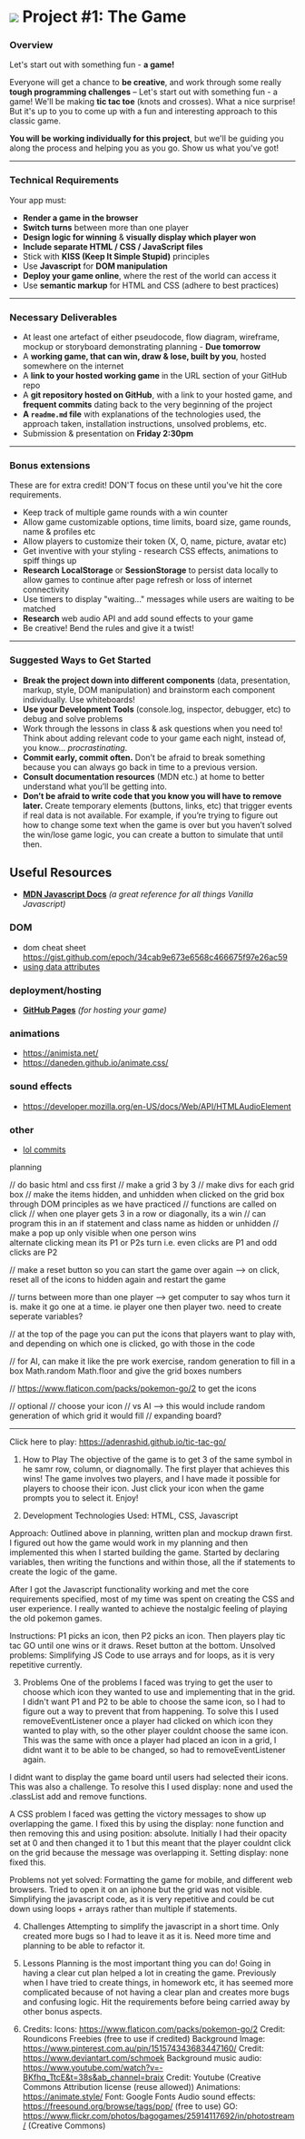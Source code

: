 # ![](https://ga-dash.s3.amazonaws.com/production/assets/logo-9f88ae6c9c3871690e33280fcf557f33.png) Project #1: The Game

### Overview

Let's start out with something fun - **a game!**

Everyone will get a chance to **be creative**, and work through some really **tough programming challenges** – Let's start out with something fun - a game! We'll be making **tic tac toe** (knots and crosses). What a nice surprise! But it's up to you to come up with a fun and interesting approach to this classic game. 

**You will be working individually for this project**, but we'll be guiding you along the process and helping you as you go. Show us what you've got!

---

### Technical Requirements

Your app must:

* **Render a game in the browser**
* **Switch turns** between more than one player
* **Design logic for winning** & **visually display which player won**
* **Include separate HTML / CSS / JavaScript files**
* Stick with **KISS (Keep It Simple Stupid)** principles
* Use **Javascript** for **DOM manipulation**
* **Deploy your game online**, where the rest of the world can access it
* Use **semantic markup** for HTML and CSS (adhere to best practices)

---

### Necessary Deliverables


* At least one artefact of either pseudocode, flow diagram, wireframe, mockup or storyboard demonstrating planning - **Due tomorrow** 
* A **working game, that can win, draw & lose, built by you**, hosted somewhere on the internet
* A **link to your hosted working game** in the URL section of your GitHub repo
* A **git repository hosted on GitHub**, with a link to your hosted game, and **frequent commits** dating back to the very beginning of the project
* **A ``readme.md`` file** with explanations of the technologies used, the approach taken, installation instructions, unsolved problems, etc.
* Submission & presentation on **Friday 2:30pm**

---

### Bonus extensions

These are for extra credit! DON'T focus on these until you've hit the core requirements.

* Keep track of multiple game rounds with a win counter
* Allow game customizable options, time limits, board size, game rounds, name & profiles etc  
* Allow players to customize their token (X, O, name, picture, avatar etc)
* Get inventive with your styling - research CSS effects, animations to spiff things up
* **Research** **LocalStorage** or **SessionStorage** to persist data locally to allow games to continue after page refresh or loss of internet connectivity
* Use timers to display "waiting..." messages while users are waiting to be matched
* **Research** web audio API and add sound effects to your game
* Be creative! Bend the rules and give it a twist!


---

### Suggested Ways to Get Started

* **Break the project down into different components** (data, presentation, markup, style, DOM manipulation) and brainstorm each component individually. Use whiteboards!
* **Use your Development Tools** (console.log, inspector, debugger, etc) to debug and solve problems
* Work through the lessons in class & ask questions when you need to! Think about adding relevant code to your game each night, instead of, you know... _procrastinating_.
* **Commit early, commit often.** Don’t be afraid to break something because you can always go back in time to a previous version.
* **Consult documentation resources** (MDN etc.) at home to better understand what you’ll be getting into.
* **Don’t be afraid to write code that you know you will have to remove later.** Create temporary elements (buttons, links, etc) that trigger events if real data is not available. For example, if you’re trying to figure out how to change some text when the game is over but you haven’t solved the win/lose game logic, you can create a button to simulate that until then.


## Useful Resources

* **[MDN Javascript Docs](https://developer.mozilla.org/en-US/docs/Web/JavaScript)** _(a great reference for all things Vanilla Javascript)_

### DOM
* dom cheat sheet https://gist.github.com/epoch/34cab9e673e6568c466675f97e26ac59
* [using data attributes](https://developer.mozilla.org/en-US/docs/Learn/HTML/Howto/Use_data_attributes) 

### deployment/hosting

* **[GitHub Pages](https://pages.github.com)** _(for hosting your game)_

### animations

* https://animista.net/
* https://daneden.github.io/animate.css/

### sound effects

* https://developer.mozilla.org/en-US/docs/Web/API/HTMLAudioElement

### other
* [lol commits](https://lolcommits.github.io/)

planning 

// do basic html and css first 
// make a grid 3 by 3 
// make divs for each grid box 
// make the items hidden, and unhidden when clicked on the grid box through DOM principles as we have practiced
// functions are called on click 
// when one player gets 3 in a row or diagonally, its a win 
    // can program this in an if statement and class name as hidden or unhidden 
// make a pop up only visible when one person wins  
alternate clicking mean its P1 or P2s turn i.e. even clicks are P1 and odd clicks are P2

// make a reset button so you can start the game over again --> on click, reset all of the icons to hidden again and restart the game 

// turns between more than one player --> get computer to say whos turn it is. make it go one at a time. ie player one then player two. need to create seperate variables? 

// at the top of the page you can put the icons that players want to play with, and depending on which one is clicked, go with those in the code 

// for AI, can make it like the pre work exercise, random generation to fill in a box Math.random Math.floor and give the grid boxes numbers 

// https://www.flaticon.com/packs/pokemon-go/2 to get the icons 

// optional 
    // choose your icon
    // vs AI --> this would include random generation of which grid it would fill
    // expanding board? 

* * *

Click here to play: https://adenrashid.github.io/tic-tac-go/

1. How to Play 
The objective of the game is to get 3 of the same symbol in he samr row, column, or diagnomally. The first player that achieves this wins! 
The game involves two players, and I have made it possible for players to choose their icon. Just click your icon when the game prompts you to select it. 
Enjoy!

2. Development
Technologies Used: HTML, CSS, Javascript

Approach: Outlined above in planning, written plan and mockup drawn first. I figured out how the game would work in my planning and then implemented this when I started building the game. Started by declaring variables, then writing the functions and within those, all the if statements to create the logic of the game. 

After I got the Javascript functionality working and met the core requirements specified, most of my time was spent on creating the CSS and user experience. I really wanted to achieve the nostalgic feeling of playing the old pokemon games. 

Instructions: P1 picks an icon, then P2 picks an icon. Then players play tic tac GO until one wins or it draws. Reset button at the bottom.
Unsolved problems: Simplifying JS Code to use arrays and for loops, as it is very repetitive currently. 

3. Problems 
One of the problems I faced was trying to get the user to choose which icon they wanted to use and implementing that in the grid. I didn't want P1 and P2 to be able to choose the same icon, so I had to figure out a way to prevent that from happening. To solve this I used removeEventListener once a player had clicked on which icon they wanted to play with, so the other player couldnt choose the same icon. This was the same with once a player had placed an icon in a grid, I didnt want it to be able to be changed, so had to removeEventListener again. 

I didnt want to display the game board until users had selected their icons. This was also a challenge. To resolve this I used display: none and used the .classList add and remove functions. 

A CSS problem I faced was getting the victory messages to show up overlapping the game. I fixed this by using the display: none function and then removing this and using position: absolute. Initially I had their opacity set at 0 and then changed it to 1 but this meant that the player couldnt click on the grid because the message was overlapping it. Setting display: none fixed this. 

Problems not yet solved: Formatting the game for mobile, and different web browsers. Tried to open it on an iphone but the grid was not visible. Simplifying the javascript code, as it is very repetitive and could be cut down using loops + arrays rather than multiple if statements. 

4. Challenges 
Attempting to simplify the javascript in a short time. Only created more bugs so I had to leave it as it is. Need more time and planning to be able to refactor it. 

5. Lessons
Planning is the most important thing you can do! Going in having a clear cut plan helped a lot in creating the game. Previously when I have tried to create things, in homework etc, it has seemed more complicated because of not having a clear plan and creates more bugs and confusing logic. 
Hit the requirements before being carried away by other bonus aspects. 

6. Credits: 
Icons: https://www.flaticon.com/packs/pokemon-go/2
Credit: Roundicons Freebies (free to use if credited)
Background Image: https://www.pinterest.com.au/pin/151574343683447160/
Credit: https://www.deviantart.com/schmoek
Background music audio: https://www.youtube.com/watch?v=-BKfhq_TtcE&t=38s&ab_channel=braix
Credit: Youtube (Creative Commons Attribution license (reuse allowed))
Animations: https://animate.style/
Font: Google Fonts
Audio sound effects: https://freesound.org/browse/tags/pop/ (free to use)
GO: https://www.flickr.com/photos/bagogames/25914117692/in/photostream/ (Creative Commons)
